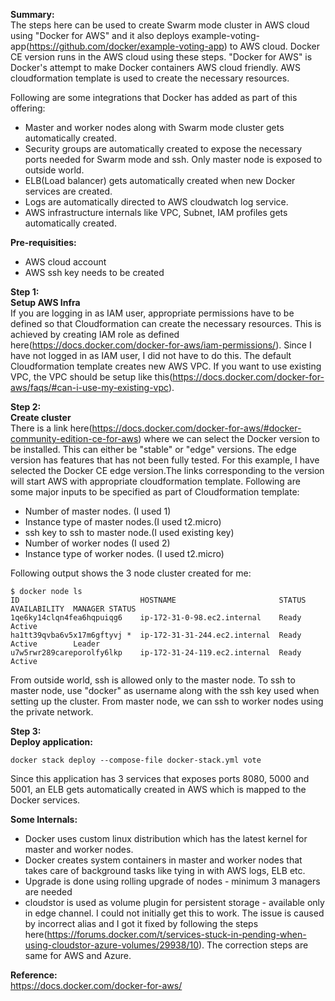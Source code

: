 
**Summary:**  
The steps here can be used to create Swarm mode cluster in AWS cloud using "Docker for AWS" and it also deploys example-voting-app(https://github.com/docker/example-voting-app) to AWS cloud. Docker CE version runs in the AWS cloud using these steps. 
"Docker for AWS" is Docker's attempt to make Docker containers AWS cloud friendly. AWS cloudformation template is used to create the necessary resources. 

Following are some integrations that Docker has added as part of this offering:

 - Master and worker nodes along with Swarm mode cluster gets automatically created.
 - Security groups are automatically created to expose the necessary ports needed for Swarm mode and ssh. Only master node is exposed to outside world. 
 - ELB(Load balancer) gets automatically created when new Docker services are created. 
 - Logs are automatically directed to AWS cloudwatch log service.
 - AWS infrastructure internals like VPC, Subnet, IAM profiles gets automatically created. 

**Pre-requisities:**
 - AWS cloud account 
 - AWS ssh key needs to be created

**Step 1:**  
**Setup AWS Infra**  
If you are logging in as IAM user, appropriate permissions have to be defined so that Cloudformation can create the necessary resources. This is achieved by creating IAM role as defined here(https://docs.docker.com/docker-for-aws/iam-permissions/). Since I have not logged in as IAM user, I did not have to do this. 
The default Cloudformation template creates new AWS VPC. If you want to use existing VPC, the VPC should be setup like this(https://docs.docker.com/docker-for-aws/faqs/#can-i-use-my-existing-vpc).

**Step 2:**  
**Create cluster**  
There is a link here(https://docs.docker.com/docker-for-aws/#docker-community-edition-ce-for-aws) where we can select the Docker version to be installed. This can either be "stable" or "edge" versions. The edge version has features that has not been fully tested. For this example, I have selected the Docker CE edge version.The links corresponding to the version will start AWS with appropriate cloudformation template. 
Following are some major inputs to be specified as part of Cloudformation template:

 - Number of master nodes. (I used 1)
 - Instance type of master nodes.(I used t2.micro)
 - ssh key to ssh to master node.(I used existing key)
 - Number of worker nodes (I used 2)
 - Instance type of worker nodes. (I used t2.micro)

Following output shows the 3 node cluster created for me:

    $ docker node ls
    ID                           HOSTNAME                       STATUS  AVAILABILITY  MANAGER STATUS
    1qe6ky14clqn4fea6hqpuiqg6    ip-172-31-0-98.ec2.internal    Ready   Active        
    ha1tt39qvba6v5x17m6gftyvj *  ip-172-31-31-244.ec2.internal  Ready   Active        Leader
    u7w5rwr289careporolfy6lkp    ip-172-31-24-119.ec2.internal  Ready   Active   

From outside world, ssh is allowed only to the master node. To ssh to master node, use "docker" as username along with the ssh key used when setting up the cluster. From master node, we can ssh to worker nodes using the private network. 
   
**Step 3:**  
**Deploy application:**  

    docker stack deploy --compose-file docker-stack.yml vote

Since this application has 3 services that exposes ports 8080, 5000 and 5001, an ELB gets automatically created in AWS which is mapped to the Docker services. 


**Some Internals:**  

 - Docker uses custom linux distribution which has the latest kernel for master and worker nodes.
 - Docker creates system containers in master and worker nodes that takes care of background tasks like tying in with AWS logs, ELB etc.
 - Upgrade is done using rolling upgrade of nodes - minimum 3 managers are needed
 - cloudstor is used as volume plugin for persistent storage - available only in edge channel. I could not initially get this to work. The issue is caused by incorrect alias and I got it fixed by following the steps here(https://forums.docker.com/t/services-stuck-in-pending-when-using-cloudstor-azure-volumes/29938/10). The correction steps are same for AWS and Azure. 
  

**Reference:**  
https://docs.docker.com/docker-for-aws/
